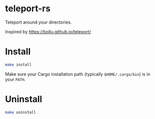 # teleport-rs

Teleport around your directories.

Inspired by https://bollu.github.io/teleport/

# Install

```bash
make install
```

Make sure your Cargo installation path (typically `$HOME/.cargo/bin`) is in your `PATH`.

# Uninstall

```bash
make uninstall
```
